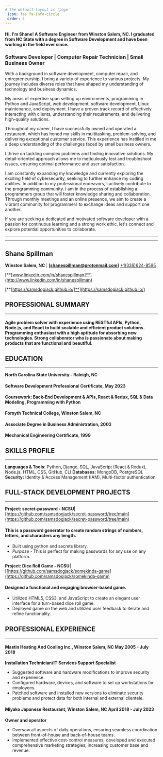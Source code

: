 ```yaml
---
# the default layout is 'page'
 icon: fas fa-info-circle
 order: 4
---
```



#### Hi, I'm Shane! A Software Engineer from Winston Salem, NC. I graduated from NC State with a degree in Software Development and have been working in the field ever since.


 ### Software Developer | Computer Repair Technician | Small Business Owner

<p>With a background in software development, computer repair, and entrepreneurship, I bring a variety of experience to various projects. My journey includes diverse roles that have shaped my understanding of technology and business dynamics.</p>

<p> My areas of expertise span setting up environments, programming in Python and JavaScript, web development, software development, Linux maintenance, and deployment. I have a proven track record of effectively interacting with clients, understanding their requirements, and delivering high-quality solutions. 

Throughout my career, I have successfully owned and operated a restaurant, which has honed my skills in multitasking, problem-solving, and delivering exceptional customer service. This experience has instilled in me a deep understanding of the challenges faced by small business owners. 

I thrive on tackling complex problems and finding innovative solutions. My detail-oriented approach allows me to meticulously test and troubleshoot issues, ensuring optimal performance and user satisfaction.

I am constantly expanding my knowledge and currently exploring the exciting field of cybersecurity, seeking to further enhance my coding abilities. In addition to my professional endeavors, I actively contribute to the programming community. I am in the process of establishing a programmers group that will foster knowledge sharing and collaboration. Through monthly meetings and an online presence, we aim to create a vibrant community for programmers to exchange ideas and support one another.

If you are seeking a dedicated and motivated software developer with a passion for continuous learning and a strong work ethic, let's connect and explore potential opportunities to collaborate.</p>
***

***


## **Shane Spillman**

**Winston Salem, NC** \|
[**[shanespillman@protonmail.com]**](mailto:shanespillman@protonmail.com)
<a href="tel:+1(336)624-8595" style="color:">+1(336)624-8595</a>
<!--\|[336-624-8595](336-624-8595)\|-->

[**[www.linkedin.com/in/shanespillman]**](http://www.linkedin.com/in/shanespillman)

[**[https://samsdogjack.github.io/]**](https://samsdogjack.github.io/)

**PROFESSIONAL SUMMARY**
---
***
<h4> Agile problem solver with experience using RESTful APIs, Python,
Node.js, and React to build scalable and efficient product solutions.
Programming enthusiast with a high aptitude for absorbing new
technologies. Strong collaborator who is passionate about making
products that are functional and beautiful. </h4>

**EDUCATION**
---
***
**North Carolina State University - Raleigh, NC**

#### Software Development Professional Certificate, May 2023
#### Coursework: Back-End Development & APIs, React & Redux, SQL & Data Modeling, Programming with Python
 
**Forsyth Technical College, Winston Salem, NC**

#### Associate Degree in Business Administration, 2003
#### Mechanical Engineering Certificate, 1999

**SKILLS PROFILE**
---
***
**Languages & Tools:** Python, Django, SQL, JavaScript (React & Redux), Node.js, HTML, CSS, GitHub, CLI
**Databases:** MongoDB, PostgreSQL
**Security:** Identity & Access Management (IAM), Multi-factor authentication


**FULL-STACK DEVELOPMENT PROJECTS**
---
***
**Project: secret-password - NCSU\|**
[https://github.com/samsdogjack/secret-password/tree/main](https://github.com/samsdogjack/secret-password/tree/main)

#### This is a password generator to create random strings of numbers, letters, and characters any length.

 - Built using python and secrets library.
 - *Purpose* - This is perfect for making passwords for any use on any platform.

**Project: Dice Roll Game - NCSU\|**
[[https://github.com/samsdogjack/somekinda-game](https://github.com/samsdogjack/somekinda-game)

#### Designed a functional and engaging browser-based game.

 - Utilized HTML5, CSS3, and JavaScript to create an elegant user interface for a turn-based dice roll game.
 - Deployed game on the web and utilized user feedback to iterate and refine functionality.

**PROFESSIONAL EXPERIENCE**
---
***
#### Mastin Heating And Cooling Inc., Winston Salem, NC May 2005 - July 2018

**Installation Technician/IT Services Support Specialist**

- Suggested software and hardware modifications to improve security and experience.
- Configured hardware, devices, and software to set up workstations for employees.
- Patched software and installed new versions to eliminate security problems and protect data for both internal and external clientele.

#### Miyako Japanese Restaurant, Winston Salem, NC April 2018 - July 2023

**Owner and operator**

- Oversaw all aspects of daily operations, ensuring seamless coordination between front-of-house and back-of-house teams.
- Implemented effective cost-control measures; developed and executed comprehensive marketing strategies, increasing customer base and
revenue.